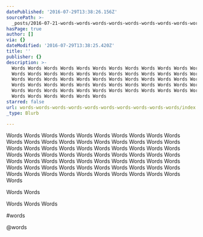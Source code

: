 ```yaml
---
datePublished: '2016-07-29T13:38:26.156Z'
sourcePath: >-
  _posts/2016-07-21-words-words-words-words-words-words-words-words-words-words.md
hasPage: true
author: []
via: {}
dateModified: '2016-07-29T13:38:25.420Z'
title: ''
publisher: {}
description: >-
  Words Words Words Words Words Words Words Words Words Words Words Words Words
  Words Words Words Words Words Words Words Words Words Words Words Words Words
  Words Words Words Words Words Words Words Words Words Words Words Words Words
  Words Words Words Words Words Words Words Words Words Words Words Words Words
  Words Words Words Words Words Words Words Words Words Words Words Words Words
  Words Words Words Words Words Words
starred: false
url: words-words-words-words-words-words-words-words-words-words/index.html
_type: Blurb

---
```

Words Words Words Words Words Words Words Words Words Words Words Words Words Words Words Words Words Words Words Words Words Words Words Words Words Words Words Words Words Words Words Words Words Words Words Words Words Words Words Words Words Words Words Words Words Words Words Words Words Words Words Words Words Words Words Words Words Words Words Words Words Words Words Words Words Words Words Words Words Words Words

Words Words

Words Words Words

\#words

@words
